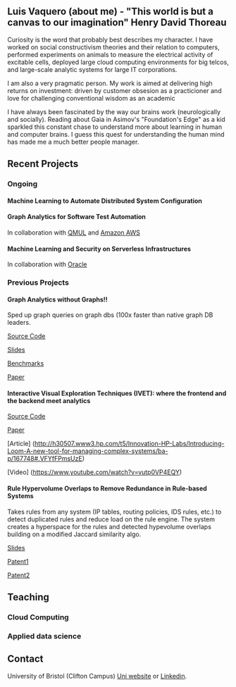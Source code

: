 ## Luis Vaquero (about me) - "This world is but a canvas to our imagination" Henry David Thoreau

Curiosity is the word that probably best describes my character. I have worked on social constructivism theories and their relation to computers, performed experiments on animals to measure the electrical activity of excitable cells, deployed large cloud computing environments for big telcos, and large-scale analytic systems for large IT corporations. 

I am also a very pragmatic person. My work is aimed at delivering high returns on investment: driven by customer obsesion as a practicioner and love for challenging conventional wisdom as an academic 

I have always been fascinated by the way our brains work (neurologically and socially). Reading about Gaia in Asimov's "Foundation's Edge" as a kid sparkled this constant chase to understand more about learning in human and computer brains. I guess this quest for understanding the human mind has made me a much better people manager.

## Recent Projects

### Ongoing

#### Machine Learning to Automate Distributed System Configuration

#### Graph Analytics for Software Test Automation

In collaboration with [QMUL](http://eecs.qmul.ac.uk/~fcuadrado/) and [Amazon AWS](https://www.linkedin.com/in/michael-tautschnig-04064b45/)

#### Machine Learning and Security on Serverless Infrastructures

In collaboration with [Oracle](https://uk.linkedin.com/in/gviedma)

### Previous Projects

#### Graph Analytics without Graphs!! 

Sped up graph queries on graph dbs (100x faster than native graph DB leaders.

[Source Code](https://github.com/cytosm)

[Slides](https://es.slideshare.net/secret/ccftFBuzzGtFX4)

[Benchmarks](https://github.com/Alnaimi-/database-benchmark)

[Paper](https://event.cwi.nl/grades/2017/04-Steer.pdf)

#### Interactive Visual Exploration Techniques (IVET): where the frontend and the backend meet analytics

[Source Code](https://github.com/HewlettPackard/loom)

[Paper](https://www.sciencedirect.com/science/article/pii/S0167739X16303843)

[Article] (http://h30507.www3.hp.com/t5/Innovation-HP-Labs/Introducing-Loom-A-new-tool-for-managing-complex-systems/ba-p/167748#.VFYfFPmsUzE)

[Video] (https://www.youtube.com/watch?v=vutp0VP4EQY)

#### Rule Hypervolume Overlaps to Remove Redundance in Rule-based Systems
Takes rules from any system (IP tables, routing policies, IDS rules, etc.) to detect duplicated rules and reduce load on the rule engine. The system creates a hyperspace for the rules and detected hypevolume overlaps building on a modified Jaccard similarity algo.

[Slides](https://es.slideshare.net/secret/KTmS7dvN5PgA8y)

[Patent1](https://patents.google.com/patent/WO2017188987A2/)

[Patent2](https://patents.google.com/patent/WO2017188986A1/)

## Teaching

### Cloud Computing

### Applied data science

## Contact

University of Bristol (Clifton Campus) [Uni website](http://www.bristol.ac.uk/engineering/people/luis-m-vaquero-gonzalez/index.html) or [Linkedin](https://uk.linkedin.com/in/luis-m-vaquero-7052415).
